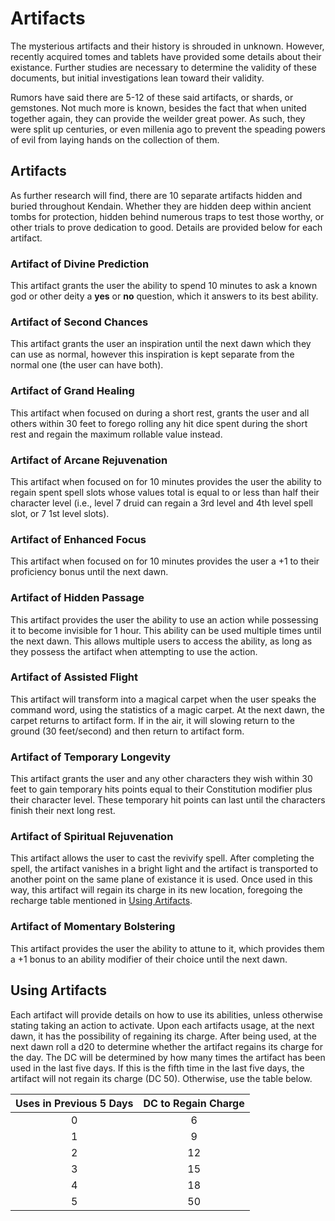 # Artifacts

The mysterious artifacts and their history is  shrouded in unknown. However, recently
acquired tomes and tablets have provided some details about their existance. Further
studies are necessary to determine the validity of these documents, but initial
investigations lean toward their validity.

Rumors have said there are 5-12 of these said artifacts, or shards, or gemstones. Not
much more is known, besides the fact that when united together again, they can provide
the weilder great power. As such, they were split up centuries, or even millenia ago
to prevent the speading powers of evil from laying hands on the collection of them.


## Artifacts

As further research will find, there are 10 separate artifacts hidden and buried
throughout Kendain. Whether they are hidden deep within ancient tombs for protection,
hidden behind numerous traps to test those worthy, or other trials to prove dedication
to good. Details are provided below for each artifact.
 

### Artifact of Divine Prediction

This artifact grants the user the ability to spend 10 minutes to ask a known god or
other deity a **yes** or **no** question, which it answers to its best ability.


### Artifact of Second Chances

This artifact grants the user an inspiration until the next dawn which they can use as
normal, however this inspiration is kept separate from the normal one (the user can
have both).


### Artifact of Grand Healing

This artifact when focused on during a short rest, grants the user and all others within
30 feet to forego rolling any hit dice spent during the short rest and regain the
maximum rollable value instead.


### Artifact of Arcane Rejuvenation

This artifact when focused on for 10 minutes provides the user the ability to regain
spent spell slots whose values total is equal to or less than half their character level
(i.e., level 7 druid can regain a 3rd level and 4th level spell slot, or 7 1st level slots).


### Artifact of Enhanced Focus

This artifact when focused on for 10 minutes provides the user a +1 to their proficiency
bonus until the next dawn.


### Artifact of Hidden Passage

This artifact provides the user the ability to use an action while possessing it to
become invisible for 1 hour. This ability can be used multiple times until the next
dawn. This allows multiple users to access the ability, as long as they possess the
artifact when attempting to use the action.


### Artifact of Assisted Flight

This artifact will transform into a magical carpet when the user speaks the command
word, using the statistics of a magic carpet. At the next dawn, the carpet returns
to artifact form. If in the air, it will slowing return to the ground (30 feet/second)
and then return to artifact form.


### Artifact of Temporary Longevity

This artifact grants the user and any other characters they wish within 30 feet to gain
temporary hits points equal to their Constitution modifier plus their character level.
These temporary hit points can last until the characters finish their next long rest.


### Artifact of Spiritual Rejuvenation

This artifact allows the user to cast the revivify spell. After completing the spell,
the artifact vanishes in a bright light and the artifact is transported to another
point on the same plane of existance it is used. Once used in this way, this artifact
will regain its charge in its new location, foregoing the recharge table mentioned in
[Using Artifacts](#using-artifacts).


### Artifact of Momentary Bolstering

This artifact provides the user the ability to attune to it, which provides them a
+1 bonus to an ability modifier of their choice until the next dawn.


## Using Artifacts

Each artifact will provide details on how to use its abilities, unless otherwise stating
taking an action to activate. Upon each artifacts usage, at the next dawn, it has the
possibility of regaining its charge. After being used, at the next dawn roll a d20 to
determine whether the artifact regains its charge for the day. The DC will be determined
by how many times the artifact has been used in the last five days. If this is the fifth
time in the last five days, the artifact will not regain its charge (DC 50). Otherwise,
use the table below.

| Uses in Previous 5 Days | DC to Regain Charge |
|:-----------------------:|:-------------------:|
| 0 | 6 |
| 1 | 9 |
| 2 | 12 |
| 3 | 15 |
| 4 | 18 |
| 5 | 50 |
